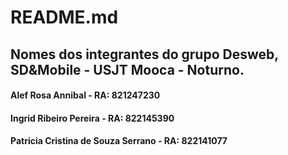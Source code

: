 # README.md
<h2> Nomes dos integrantes do grupo Desweb, SD&Mobile - USJT Mooca - Noturno. </h2>
<h4> Alef Rosa Annibal - RA: 821247230 </h4>
<h4> Ingrid Ribeiro Pereira - RA: 822145390 </h4>
<h4> Patricia Cristina de Souza Serrano - RA: 822141077 </h4>

